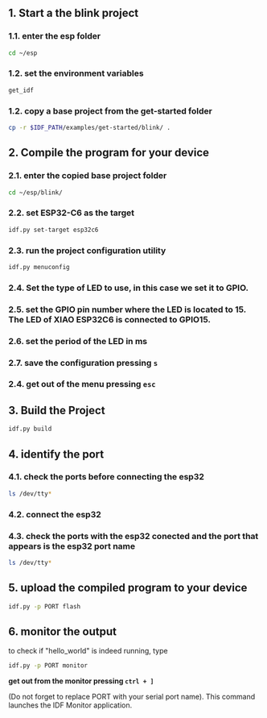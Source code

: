 ## 1. Start a the blink project

### 1.1. enter the esp folder

```bash
cd ~/esp
```

### 1.2. set the environment variables

```bash
get_idf
```


### 1.2. copy a base project from the get-started folder

```bash
cp -r $IDF_PATH/examples/get-started/blink/ .
```

## 2. Compile the program for your device

### 2.1. enter the copied base project folder

```bash
cd ~/esp/blink/
```

### 2.2.  set ESP32-C6 as the target

```bash
idf.py set-target esp32c6
```

### 2.3. run the project configuration utility

```bash
idf.py menuconfig
```

### 2.4. Set the type of LED to use, in this case we set it to GPIO.


### 2.5. set the GPIO pin number where the LED is located to 15. The LED of XIAO ESP32C6 is connected to GPIO15. 

### 2.6. set the period of the LED in ms

### 2.7. save the configuration pressing `s`

### 2.4. get out of the menu pressing `esc`

## 3. Build the Project

```bash
idf.py build
```

## 4. identify the port

### 4.1. check the ports before connecting the esp32

```bash
ls /dev/tty*
```

### 4.2. connect the esp32

### 4.3. check the ports with the esp32 conected and the port that appears is the esp32 port name

```bash
ls /dev/tty*
```

## 5. upload the compiled program to your device

```bash
idf.py -p PORT flash
```

## 6. monitor the output

to check if "hello_world" is indeed running, type 

```bash
idf.py -p PORT monitor 
```

**get out from the monitor pressing `ctrl + ]`**

(Do not forget to replace PORT with your serial port name). This command launches the IDF Monitor application.
